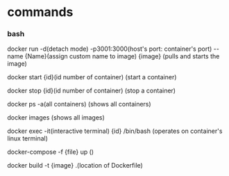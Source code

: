 # commands

### bash

docker run -d(detach mode) -p3001:3000(host's port: container's port) --name {Name}(assign custom name to image) {image} (pulls and starts the image)

docker start {id}(id number of container) (start a container)

docker stop {id}(id number of container) (stop a container)

docker ps -a(all containers) (shows all containers)

docker images (shows all images)

docker exec -it(interactive terminal) {id} /bin/bash (operates on container's linux terminal)

docker-compose -f {file} up ()

docker build -t {image} .(location of Dockerfile)

###
